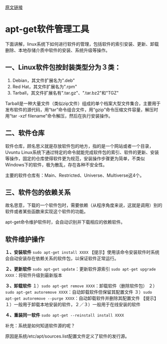 [原文链接](https://blog.csdn.net/qintaiwu/article/details/73741976) 
# apt-get软件管理工具
下面讲解，linux系统下如何进行软件的管理，包括软件的索引安装、更新、卸载删除、本地存储介质中软件的安装、系统升级等操作。
## 一、Linux软件包按封装类型分为３类：
1. Debian，其文件扩展名为".deb"
2. Red Hat，其文件扩展名为".rpm"
3. Tarball，其文件扩展名有".tar.gz"、".tar.bz2"和"TGZ"

Tarball是一种大量文件（类似zip文件）组成的单个档案大型文件集合，主要用于发布软件的源代码，用“tar”命令组合文件，用“gzip”命令压缩文件容量，解压时用“tar -xzf filename”命令解压，然后在执行安装操作。

## 二、软件仓库
软件仓库，顾名思义就是存放软件包的地方，指的是一个网站或者一个目录，Uvuntu  Linux系统下通过特定的命令就能完成软件包的索引、软件的更新、安装等操作，固定的仓库使得软件更为规范，安装操作步骤更为简单，不类似Windows下的软件，极为散乱，存在各种不安全性。

主要的软件仓库有：Main、Restricted、Universe、Multiverse这4个。

## 三、软件包的依赖关系
故名思意，下载的一个软件包时，需要依赖（从程序角度来说，这就是调用）别的软件或者某些函数来实现这个软件的功能。

apt-get命令维护软件时，会自动识别并下载相应的依赖软件。

## 软件维护操作
**１、安装软件**
`sudo apt-get install XXXX`
【提示】使用该命令安装软件时系统会自动安装存在依赖关系的软件包，以保证软件正常运行。

**２、更新软件**
`sudo apt-get update`：更新软件源索引
`sudo apt-get upgrade XXXX`：将软件升级到最新版本

**３、卸载软件**
１）`sudo apt-get remove XXXX`：卸载软件（删除软件包）
２）`sudo apt-get autoremove XXXX`：自动卸载软件但保留其配置文件
３）`sudo apt-get autoremove --purge XXXX`：自动卸载软件并删除其配置文件
【提示】１）一般用于卸载本地安装的软件，２／３）一般用于在线安装的软件

**４、重装同一软件**
`sudo apt-get --reinstall install XXXX`

补充：系统是如何知道软件源的呢？

原因是系统/etc/apt/sources.list配置文件定义了软件的发行源。







